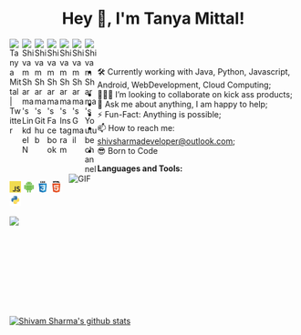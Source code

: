 <html lang="en">
  <head>
    <meta charset="utf-8">
    <meta name="viewport" content="width=device-width, initial-scale=1, shrink-to-fit=no">

   
  </head>
  <body>
  <center><h1>Hey 👋, I'm Tanya Mittal!</h1></center>
  
  <a href="https://twitter.com/Tanya" rel="nofollow">
  <img align="left" alt="Tanya Mittal | Twitter" width="22px" src="https://camo.githubusercontent.com/eacc870029bca30353239d9d629076ba4c18de75/68747470733a2f2f63646e2e6a7364656c6976722e6e65742f6e706d2f73696d706c652d69636f6e734076332f69636f6e732f747769747465722e737667" data-canonical-src="https://cdn.jsdelivr.net/npm/simple-icons@v3/icons/twitter.svg" style="max-width:100%;">
</a>
<a href="https://linkedin.com/in/shivam-sharma-823b801b4" rel="nofollow">
  <img align="left" alt="Shivam Sharma's LinkdeIN" width="22px" src="https://camo.githubusercontent.com/b65faae8871ebbdb99790f2644ea7f3c89800b0c/68747470733a2f2f63646e2e6a7364656c6976722e6e65742f6e706d2f73696d706c652d69636f6e734076332f69636f6e732f6c696e6b6564696e2e737667" data-canonical-src="https://cdn.jsdelivr.net/npm/simple-icons@v3/icons/linkedin.svg" style="max-width:100%;">
</a>

<a href="https://github.com/ShivamSharmaDeveloper">
<img align="left" alt="Shivam Sharma's Github" width="22" src="https://cdn.jsdelivr.net/npm/simple-icons@v3/icons/github.svg" />
</a>

<a href="https://www.facebook.com/profile.php?id=100008167218261">
<img align="left" alt="Shivam Sharma's Facebook" width="22" src="https://cdn.jsdelivr.net/npm/simple-icons@v3/icons/facebook.svg">
</a>

<a href="https://www.instagram.com/_swagy.dude/">
<img align="left" alt="Shivam Sharma's Instagram" width="22" src="https://cdn.jsdelivr.net/npm/simple-icons@v3/icons/instagram.svg">
</a>

<a href="shivsharma7821@gmail.com">
<img align="left" alt="Shivam Sharma's Gmail" width="22" src="https://cdn.jsdelivr.net/npm/simple-icons@v3/icons/gmail.svg">
</a>

<a href="https://www.youtube.com/channel/UCRY6l4-atqPLS83DZXgQvYA">
<img align="left" alt="Shivam Sharma's Youtube channel" width="22" src="https://cdn.jsdelivr.net/npm/simple-icons@v3/icons/youtube.svg">
</a>

<br>
<br>

<a target="_blank" rel="noopener noreferrer" href="https://media.giphy.com/media/f3iwJFOVOwuy7K6FFw/giphy.gif"><img align="right" height="250" width="400" alt="GIF" src="https://media.giphy.com/media/f3iwJFOVOwuy7K6FFw/giphy.gif" data-canonical-src="https://media.giphy.com/media/f3iwJFOVOwuy7K6FFw/giphy.gif" style="max-width:100%;"></a>

<ul>
<li><g-emoji class="g-emoji" alias="hammer_and_wrench" fallback-src="https://github.githubassets.com/images/icons/emoji/unicode/1f6e0.png">🛠</g-emoji> Currently working with Java, Python, Javascript, Android, WebDevelopment, Cloud Computing;</li>
<li>👨🏻&zwj;💻 I’m looking to collaborate on kick ass products;</li>
<li><g-emoji class="g-emoji" alias="speech_balloon" fallback-src="https://github.githubassets.com/images/icons/emoji/unicode/1f4ac.png">💬</g-emoji> Ask me about anything, I am happy to help;</li>
<li><g-emoji class="g-emoji" alias="zap" fallback-src="https://github.githubassets.com/images/icons/emoji/unicode/26a1.png">⚡️</g-emoji> Fun-Fact: Anything is possible;</li>
<li><g-emoji class="g-emoji" alias="mailbox" fallback-src="https://github.githubassets.com/images/icons/emoji/unicode/1f4eb.png">📫</g-emoji> How to reach me: <a href="mailto:shivsharmadevloper@outlook.com">shivsharmadeveloper@outlook.com</a>;</li>
<li><g-emoji>😎</g-emoji> Born to Code
</ul>


**Languages and Tools:**  

<code><img height="20" src="https://raw.githubusercontent.com/github/explore/80688e429a7d4ef2fca1e82350fe8e3517d3494d/topics/javascript/javascript.png"></code>
<code><img height="20" src="https://raw.githubusercontent.com/github/explore/80688e429a7d4ef2fca1e82350fe8e3517d3494d/topics/android/android.png"></code>
<code><img height="20" src="https://raw.githubusercontent.com/github/explore/80688e429a7d4ef2fca1e82350fe8e3517d3494d/topics/css/css.png"></code>
<code><img height="20" src="https://raw.githubusercontent.com/github/explore/5c058a388828bb5fde0bcafd4bc867b5bb3f26f3/topics/html/html.png"></code>
<code><img height="20" src="https://raw.githubusercontent.com/github/explore/80688e429a7d4ef2fca1e82350fe8e3517d3494d/topics/python/python.png"></code>    

<a><img align="center" src="https://github-readme-stats.vercel.app/api/top-langs/?username=ShivamSharmaDeveloper&layout=compact&theme=radical" />
</a>

[![Shivam Sharma's github stats](https://github-readme-stats.vercel.app/api?username=ShivamSharmaDeveloper&show_icons=true&theme=radical)](https://github.com/ShivamSharmaDeveloper/ShivamSharmaDeveloper)



  </body>
</html>
